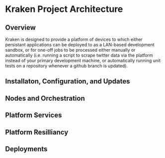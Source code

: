 # Kraken Project Architecture

## Overview

Kraken is designed to provide a platform of devices to which either persistant applications can be deployed to as a LAN-based development sandbox, or for one-off jobs to be processed either manually or automatically (i.e. running a script to scrape twitter data via the platform instead of your primary development machine, or automatically running unit tests on a repository whenever a github branch is updated).

## Installaton, Configuration, and Updates

## Nodes and Orchestration

## Platform Services

## Platform Resilliancy

## Deployments
